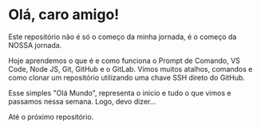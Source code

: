 # Olá, caro amigo!
Este repositório não é só o começo da minha jornada, é o começo da NOSSA jornada.

Hoje aprendemos o que é e como funciona o Prompt de Comando, VS Code, Node JS, Git, GitHub e o GitLab. Vimos muitos atalhos, comandos e como clonar um repositório utilizando uma chave SSH direto do GitHub.

Esse simples "Olá Mundo", representa o inicio e tudo o que vimos e passamos nessa semana. Logo, devo dizer...

Até o próximo repositório. 
